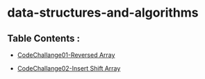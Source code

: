 # data-structures-and-algorithms

## Table Contents : 

- [CodeChallange01-Reversed Array](./Challange01-ReversArray/README.md)

- [CodeChallange02-Insert Shift Array](./Challange02-InsertShiftArray/README.md)
